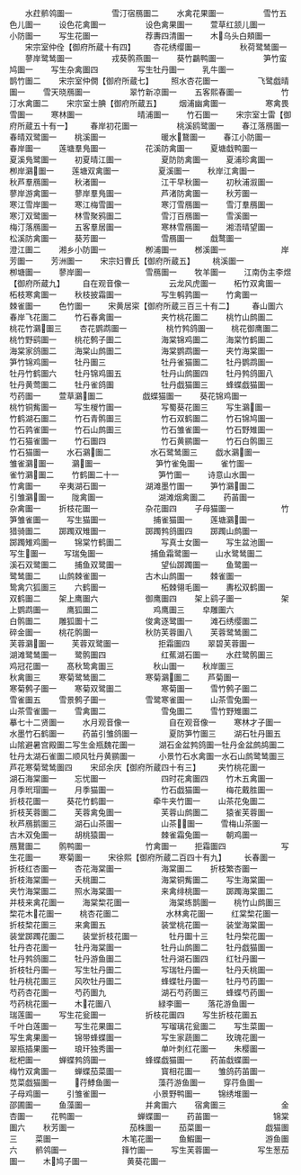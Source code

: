 <!-- { "loadSidebar": true } -->
　　水荭鹡鸰圗一　　　　　雪汀宿鴈圗二
　　水禽花果圗一　　　　　雪竹五色儿圗一
　　设色花禽圗一　　　　　设色禽果圗一
　　萱草红颔儿圗一　　　　小防圗一
　　写生花圗一　　　　　　荐夀四清圗一
　　木乌头白頬圗一
　　宋宗室仲佺【御府所蔵十有四】
　　杏花绣缨圗一　　　　　秋荷鹭鸶圗一
　　蓼岸鹭鸶圗一　　　　　戎葵鹘燕圗一
　　葵竹鸓鸭圗一　　　　　笋竹蛮鸠圗一
　　写生杂禽圗四　　　　　写生牡丹圗一
　　乳牛圗一　　　　　　　鹊竹圗二
　　宋宗室仲僩【御府所蔵七】
　　照水杏花圗一　　　　　飞鹭戯晴圗一
　　雪天晓鴈圗一　　　　　翠竹新凉圗一
　　五客熙春圗一　　　　　竹汀水禽圗二
　　宋宗室士腆【御府所蔵五】
　　烟浦幽禽圗一　　　　　寒禽畏雪圗一
　　寒林圗一　　　　　　　晴浦圗一
　　竹石圗一
　　宋宗室士雷【御府所蔵五十有一】
　　春岸初花圗一　　　　　桃溪鸥鹭圗一
　　春江落鴈圗一　　　　　春晴双鹭圗一
　　桃溪圗一　　　　　　　暖水鵞圗一
　　春江小防圗一　　　　　春岸圗一
　　莲塘羣鳬圗一　　　　　花溪防禽圗一
　　夏塘戱鸭圗一　　　　　夏溪鳬鹭圗一
　　初夏晴江圗一　　　　　夏防防禽圗一
　　夏浦珍禽圗一　　　　　栁岸鸂圗一
　　莲塘双禽圗一　　　　　夏溪圗一
　　秋岸江禽圗一　　　　　秋芦羣鴈圗一
　　秋渚圗一　　　　　　　江干早秋圗一
　　初秋浦溆圗一　　　　　蓼岸游禽圗一
　　蓼岸羣鳬圗一　　　　　芦渚防禽圗一
　　秋芳圗一　　　　　　　寒江雪岸圗一
　　寒江梅雪圗一　　　　　寒汀雪鴈圗一
　　雪汀羣鴈圗一　　　　　寒汀双鹭圗一
　　林雪聚鸦圗二　　　　　雪汀百鴈圗一
　　雪溪圗一　　　　　　　梅汀落鴈圗一
　　五客羣居圗一　　　　　寒林雪鴈圗一
　　湘浯晴望圗一　　　　　松溪防禽圗一
　　葵芳圗一　　　　　　　雪鴈圗一
　　戱鹜圗一　　　　　　　澄江圗二
　　湘乡小防圗一　　　　　栁浦圗一
　　桞溪圗一　　　　　　　岸芳圗一
　　芳洲圗一
　　宋宗妇曹氏【御府所蔵五】
　　桃溪圗一　　　　　　　栁塘圗一
　　蓼岸圗一　　　　　　　雪鴈圗一
　　牧羊圗一
　　江南伪主李煜【御府所蔵九】
　　自在观音像一　　　　　云龙风虎圗一
　　柘竹双禽圗一　　　　　柘枝寒禽圗一
　　秋枝披霜圗一　　　　　写生鹌鹑圗一
　　竹禽圗一　　　　　　　棘雀圗一
　　色竹圗一
　　宋黄居寀【御府所蔵三百三十有二】
　　春山圗六　　　　　　　春岸飞花圗二
　　竹石春禽圗一　　　　　夹竹桃花圗二
　　桃竹山鹧圗二　　　　　桃花竹鸂圗三
　　杏花鹦鹉圗一　　　　　桃竹鹁鸽圗一
　　桃花御鹰圗二　　　　　桃竹野鹞圗一
　　桃花鹩子圗二　　　　　海棠锦鸡圗二
　　海棠竹鹤圗二　　　　　海棠家鸽圗二
　　海棠山鹧圗二　　　　　海棠鹦鹉圗一
　　夹竹海棠圗一　　　　　笋竹锦鸡圗一
　　牡丹圗三　　　　　　　牡丹雀猫圗二
　　牡丹鹦鹉圗一　　　　　牡丹竹鹤圗六
　　牡丹锦鸡圗五　　　　　牡丹山鹧圗四
　　牡丹鹁鸽圗八　　　　　牡丹黄莺圗二
　　牡丹雀鸽圗　　　　　　牡丹戯猫圗三
　　蜂蝶戯猫圗一　　　　　芍药圗一
　　萱草鸂圗二　　　　　戯蝶猫圗一
　　葵花锦鸡圗一　　　　　桃竹铜觜圗一
　　写生椶竹圗一　　　　　写蜀葵花圗三
　　写生鸂圗一　　　　　竹鹤湖石圗二
　　竹石青鹘圗三　　　　　竹石双鹤圗二
　　竹石锦鸠圗一　　　　　竹石鹑雀圗一
　　竹石山鹧圗三　　　　　竹石雏雀圗一
　　竹石野雉圗一　　　　　竹石猫雀圗一
　　竹石圗四　　　　　　　竹石黄鹂圗一
　　竹石白鹘圗三　　　　　竹石猫圗一
　　水石鸂圗二　　　　　水石鹭鸶圗三
　　戯水鸂圗一　　　　　雏雀鸂圗一
　　鸂圗一　　　　　　　笋竹雀兔圗一
　　雀竹圗一　　　　　　　雀竹鸂圗二
　　竹鹤圗二十一　　　　　笋竹圗一
　　诗意山水圗一　　　　　竹禽圗一
　　辛夷湖石圗一　　　　　湖滩墨竹圗一
　　笋竹鸂圗二　　　　　引雏鸂圗一
　　陇禽圗一　　　　　　　湖滩烟禽圗二
　　药苖圗一　　　　　　　杂禽圗一
　　折枝花圗一　　　　　　杂花圗四
　　子母猫圗一　　　　　　竹笋雏雀圗一
　　写生猫圗一　　　　　　捕雀猫圗一
　　莲塘鸂圗一　　　　　猎骑圗二
　　踯躅双雉圗一　　　　　踯躅鹁鸽圗四
　　踯躅山鹧圗一　　　　　踯躅雉鸡圗一
　　锦棠竹鹤圗二　　　　　写真士女圗一
　　写生盆池圗一　　　　　写生圗一
　　写瑞兔圗一　　　　　　捕鱼霜鹭圗一
　　山水鹭鸶圗二　　　　　溪石双鹭圗二
　　捕鱼双鹭圗一　　　　　望仙踯躅圗一
　　鱼鹭圗一　　　　　　　鹭鸶圗二
　　山鹧棘雀圗一　　　　　古木山鹧圗一
　　棘雀圗一　　　　　　　鸷禽穴狐圗三
　　六鹤圗一　　　　　　　柘棘翎毛圗一
　　夀松双鹤圗一　　　　　双鹤圗二
　　架上鹰圗六　　　　　　御鹰圗四
　　架上鹞子圗一　　　　　架上鹦鹉圗一
　　鹰狐圗二　　　　　　　鸡鹰圗三
　　皁雕圗六　　　　　　　白鹘圗二
　　雕狐圗十二　　　　　　俊禽逐鹭圗一
　　滩石绣缨圗二　　　　　碎金圗一
　　桃花鹘圗一　　　　　　秋防芙蓉圗八
　　芙蓉鹭鸶圗二　　　　　芙蓉鸂圗一
　　芙蓉双鹭圗一　　　　　拒霜圗四
　　翠碧芙蓉圗一　　　　　湖滩鹭鸶圗一
　　鹭鹘圗四　　　　　　　红蕉湖石圗一
　　水荭鹭鹘圗三　　　　　鸡冠花圗一
　　髙秋鸷禽圗三　　　　　秋山圗一
　　秋岸圗三　　　　　　　秋禽圗三
　　寒菊鹭鸶圗二　　　　　寒菊鸂圗二
　　芦菊圗一　　　　　　　寒菊鹩子圗一
　　寒菊双鹭圗二　　　　　寒菊圗一
　　雪竹鹩子圗二　　　　　雪雀圗五
　　雪景鹩子圗一　　　　　雪鹭寒雀圗一
　　山茶雪兔圗一　　　　　山茶雪雀圗一
　　雪禽圗二　　　　　　　雪兔圗二
　　雪竹野雉圗二　　　　　摹七十二贤圗一
　　水月观音像一　　　　　自在观音像一
　　寒林才子圗一　　　　　水墨竹石鹤圗一
　　药苖引雏鸽圗一　　　　夏防笋竹圗三
　　湖石牡丹圗五　　　　　山隂避暑宫殿圗二写生金瓶魏花圗一　　　湖石金盆鹁鸽圗一牡丹金盆鹧鸪圗二　　　牡丹太湖石雀圗二顺风牡丹黄鹂圗一　　　小景竹石水禽圗一水石山鹧鹭鸶圗三　　　芦花寒菊鹭鸶圗四
　　宋邱余庆【御府所蔵四十有三】
　　夹竹桃花圗一　　　　　湖石海棠圗一
　　忘忧圗一　　　　　　　四时花禽圗四
　　竹木五禽圗一　　　　　月季玳瑁圗一
　　月季猫圗一　　　　　　竹石戯猫圗一
　　梅花戴胜圗一　　　　　折枝花圗一
　　葵花竹鹤圗一　　　　　牵牛夹竹圗一
　　山茶花兔圗二　　　　　折枝芙蓉圗二
　　芙蓉禽兔圗一　　　　　芙蓉山鹧圗二
　　猿雀芙蓉圗一　　　　　秋芦鴈鹅圗三
　　湖石山茶圗一　　　　　山茶圗一
　　雪梅山茶圗一　　　　　古木双兔圗一
　　胡桃猿圗一　　　　　　棘雀霜兔圗一
　　朝鸡圗一　　　　　　　鴈鵞圗二
　　鹘鸭圗一　　　　　　　竹禽圗一
　　拒霜圗四　　　　　　　写生花圗一
　　寒菊圗一
　　宋徐熙【御府所蔵二百四十有九】
　　长春圗一　　　　　　　折枝红杏圗一
　　杏花海棠圗一　　　　　海棠圗二
　　折枝繁杏圗一　　　　　折枝海棠圗一
　　夭桃圗二　　　　　　　海棠铜觜圗二
　　写生海棠圗一　　　　　夹竹海棠圗二
　　照水海棠圗一　　　　　来禽绯桃圗一
　　踯躅海棠圗二　　　　　并枝来禽花圗一
　　海棠棃花圗一　　　　　海棠练鹊圗一
　　桃竹山鹧圗三　　　　　棃花木花圗一
　　桃杏花圗二　　　　　　水林禽花圗一
　　红棠棃花圗一　　　　　折枝棃花圗三
　　来禽圗五　　　　　　　装堂桃花圗一
　　装堂海棠圗一　　　　　装堂踯躅花圗二
　　装堂折枝花圗一　　　　牡丹圗十三
　　牡丹棃花圗一　　　　　牡丹杏花圗一
　　牡丹海棠圗一　　　　　牡丹山鹧圗二
　　牡丹戯猫圗一　　　　　牡丹鹁鸽圗二
　　牡丹游鱼圗二　　　　　牡丹湖石圗四
　　红牡丹圗一　　　　　　折枝牡丹圗一
　　写生牡丹圗二　　　　　写瑞牡丹圗一
　　牡丹夭桃圗一　　　　　牡丹桃花圗三
　　风吹牡丹圗二　　　　　蜂蝶牡丹圗一
　　牡丹芍药圗一　　　　　芍药杏花圗一
　　芍药圗九　　　　　　　湖石芍药圗三
　　蜂蝶芍药圗一　　　　　芍药桃花圗一
　　木花圗八　　　　　　緑李圗一
　　落花游鱼圗一　　　　　瑞莲圗一
　　写生花瓮圗一　　　　　折枝花圗四
　　写生折枝花圗五　　　　千叶白莲圗一
　　写生花果圗二　　　　　写瑠璃花瓮圗二
　　写生菜圗一　　　　　　写生禽果圗一
　　锦带蜂蝶圗一　　　　　写生家蔬圗二
　　玫瑰花圗一　　　　　　翠瓶插果圗一
　　琅玕独秀圗一　　　　　单叶刺红花圗一
　　朱樱圗一　　　　　　　枇杷圗一
　　蝉蝶鹁鸽圗一　　　　　蜂蝶戯猫圗一
　　药苖戱蝶圗一　　　　　梅竹双禽圗一
　　蝉蝶茄菜圗一　　　　　寳相花圗一
　　雏鸽药苖圗一　　　　　苋菜戯猫圗一
　　荇鯚鱼圗一　　　　　藻荇游鱼圗一
　　穿荇鱼圗一　　　　　　子母鸡圗一
　　引雏雀圗一　　　　　　小景野鸭圗一
　　锦绣堆圗一　　　　　　邵圃圗一
　　鱼藻圗一　　　　　　　并禽圗六
　　宿禽圗三　　　　　　　金杏圗一
　　花鸭圗一　　　　　　　蝉蝶圗一
　　药苖圗一　　　　　　　锦棠圗六
　　秋芳圗一　　　　　　　茄株圗一
　　茄菜圗一　　　　　　　戯猫圗三
　　菜圗一　　　　　　　　木笔花圗一
　　鱼鰕圗一　　　　　　　游鱼圗六
　　鹡鸰圗一　　　　　　　箨竹圗一
　　写生芙蓉圗一　　　　　写生葱茄圗一
　　木鸠子圗一　　　　　黄葵花圗一
